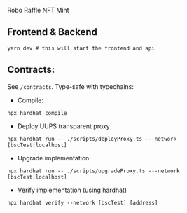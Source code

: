 Robo Raffle NFT Mint
## Frontend & Backend

```
yarn dev # this will start the frontend and api
```
## Contracts:
See `/contracts`. Type-safe with typechains:

- Compile:
```
npx hardhat compile
```

- Deploy UUPS transparent proxy
```
npx hardhat run -- ./scripts/deployProxy.ts ---network [bscTest|localhost]
```

- Upgrade implementation:
```
npx hardhat run -- ./scripts/upgradeProxy.ts ---network [bscTest|localhost]
```

- Verify implementation (using hardhat)
```
npx hardhat verify --network [bscTest] [address]
```